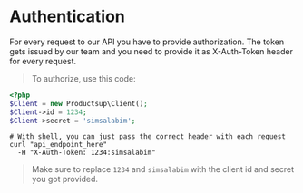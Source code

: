 # Authentication
For every request to our API you have to provide authorization. The token gets issued by our team and you need to provide it as X-Auth-Token header for every request.

> To authorize, use this code:

```php
<?php
$Client = new Productsup\Client();
$Client->id = 1234;
$Client->secret = 'simsalabim';
```

```shell
# With shell, you can just pass the correct header with each request
curl "api_endpoint_here"
  -H "X-Auth-Token: 1234:simsalabim"
```

> Make sure to replace `1234` and `simsalabim` with the client id and secret you got provided.

